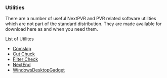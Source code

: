 ### Utilities
There are a number of useful NextPVR and PVR related software utilities which are not part of the standard distribution. They are made available for download here as and when you need them.

List of Utilites
* [Comskip](Comskip)
* [Cut Chuck](CutChunk)
* [Filter Check](FilterCheck)
* [NextEnd](NextEnd)
* [WindowsDesktopGadget](WindowsDesktopGadget)
